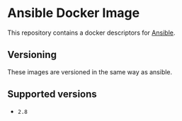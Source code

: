 Ansible Docker Image
==========================

This repository contains a docker descriptors for [Ansible](https://www.ansible.com/).

## Versioning

These images are versioned in the same way as ansible.

## Supported versions

- `2.8`

